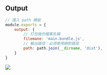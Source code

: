 ## Output
```js
// 匯入 path 模組
module.exports = {
	output: {
		// 打包後的檔案名稱
		filemane: 'main.bundle.js',
		// 輸出路徑：必須使用絕對路徑
		path: path.join(__dirname, 'dist'),
	}
}
```

![](Webpack(index).md#^1f8c0b)